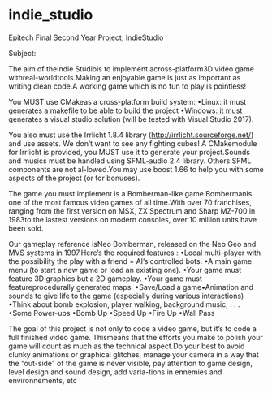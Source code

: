 # indie_studio
Epitech Final Second Year Project, IndieStudio

Subject:

The aim of theIndie Studiois to implement across-platform3D video game withreal-worldtools.Making an enjoyable game is just as important as writing clean code.A working game which is no fun to play is pointless!

You MUST use CMakeas a cross-platform build system:
  •Linux: it must generates a makefile to be able to build the project
  •Windows: it must generates a visual studio solution (will be tested with Visual Studio 2017).
  
  
You also must use the Irrlicht 1.8.4 library (http://irrlicht.sourceforge.net/) and use assets. We don’t want to see any fighting cubes! A CMakemodule for Irrlicht is provided, you MUST use it to generate your project.Sounds and musics must be handled using SFML-audio 2.4 library. Others SFML components are not al-lowed.You may use boost 1.66 to help you with some aspects of the project (or for bonuses).

The game you must implement is a Bomberman-like game.Bombermanis one of the most famous video games of all time.With over 70 franchises, ranging from the first version on MSX, ZX Spectrum and Sharp MZ-700 in 1983to the lastest versions on modern consoles, over 10 million units have been sold.

Our gameplay reference isNeo Bomberman, released on the Neo Geo and MVS systems in 1997.Here’s the required features :
  •Local multi-player with the possibility the play with a friend + AI’s controlled bots.
  •A main game menu (to start a new game or load an existing one).
  •Your game must feature 3D graphics but a 2D gameplay.
  •Your game must featureprocedurally generated maps.
  •Save/Load a game•Animation and sounds to give life to the game (especially during various interactions)
    •Think about bomb explosion, player walking, background music, . . .
  •Some Power-ups
    •Bomb Up
    •Speed Up
    •Fire Up
    •Wall Pass

The goal of this project is not only to code a video game, but it’s to code a full finished video game. Thismeans that the efforts you make to polish your game will count as much as the technical aspect.Do your best to avoid clunky animations or graphical glitches, manage your camera in a way that the “out-side” of the game is never visible, pay attention to game design, level design and sound design, add varia-tions in ennemies and environnements, etc
